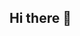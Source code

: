 ## Hi there 👋

<!--
**Abinaya-Ganesh/Abinaya-Ganesh** is a ✨ _special_ ✨ repository because its `README.md` (this file) appears on your GitHub profile.

I'm Abinaya, a Data Scientist.

I am a passionate data enthusiast who made a deliberate decision to upskill in the field of Data Science to pursue a career that truly resonates with my interests and aspirations. I recently completed a 6-month certification in Advanced Programming Professional and Master Data Science through GUVI Geek Networks Pvt. Ltd., an Ed-tech company incubated by IIT-M. During this program, I gained proficiency in Python and other essential data-related skills, guided by experienced mentors. The hands-on projects I completed provided me with valuable practical experience that complemented the theoretical knowledge I acquired


Here are some ideas to get you started:

- 🔭 I’m currently upskilling myself on Tableau
- 🌱 I am now seeking a role as a Data Analyst or Data Scientist where I can apply my skills and contribute to the success of both the organization and my own professional growth.
- ⚡ My key skills include Python, SQL, Pandas, Data Analysis, Data Visualization, Machine Learning, Deep Learning, Power BI, and Streamlit.
-->
